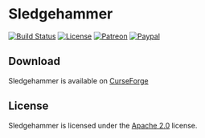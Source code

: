 # Sledgehammer

[![Build Status](https://api.travis-ci.com/LXGaming/Sledgehammer.svg?branch=master)](https://travis-ci.com/LXGaming/Sledgehammer)
[![License](https://lxgaming.github.io/badges/License-Apache%202.0-blue.svg)](https://www.apache.org/licenses/LICENSE-2.0)
[![Patreon](https://lxgaming.github.io/badges/Patreon-donate-yellow.svg)](https://www.patreon.com/lxgaming)
[![Paypal](https://lxgaming.github.io/badges/Paypal-donate-yellow.svg)](https://www.paypal.com/cgi-bin/webscr?cmd=_s-xclick&hosted_button_id=CZUUA6LE7YS44&item_name=Sledgehammer+(from+GitHub.com))

## Download
Sledgehammer is available on [CurseForge](https://minecraft.curseforge.com/projects/sledgehammer)

## License
Sledgehammer is licensed under the [Apache 2.0](https://www.apache.org/licenses/LICENSE-2.0) license.